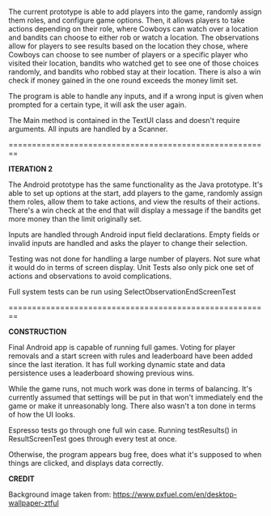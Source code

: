The current prototype is able to add players into the game, randomly assign them roles, 
and configure game options. Then, it allows players 
to take actions depending on their role, where Cowboys can watch over a location and bandits can choose to either rob or watch a location.
The observations allow for players to see results based on the location they chose, where Cowboys can choose to see number of players or a specific player who visited their location, bandits who watched get to see one of those choices randomly, and bandits who robbed stay at their location. 
There is also a win check if money gained in the one round exceeds the money limit set. 

The program is able to handle any inputs, and if a wrong input is given when prompted for a certain type, it will ask the user again. 

The Main method is contained in the TextUI class and doesn't require arguments. All inputs are handled by a Scanner.

========================================================

**ITERATION 2**

The Android prototype has the same functionality as the Java prototype. It's able to set up options at the start,
add players to the game, randomly assign them roles, allow them to take actions, and view
the results of their actions. There's a win check at the end that will display a message if the bandits get more money than the limit originally set.

Inputs are handled through Android input field declarations. Empty fields or invalid inputs are handled and asks the player to change their selection.

Testing was not done for handling a large number of players. Not sure what it would do in terms of screen display. 
Unit Tests also only pick one set of actions and observations to avoid complications. 

Full system tests can be run using SelectObservationEndScreenTest

========================================================

**CONSTRUCTION**

Final Android app is capable of running full games. Voting for player removals and a start screen with rules and leaderboard have been added since the last iteration.
It has full working dynamic state and data persistence uses a leaderboard showing previous wins.

While the game runs, not much work was done in terms of balancing. It's currently assumed that settings will be put in that won't immediately end the game or make it unreasonably long. There also wasn't a ton done in terms of how the UI looks. 

Espresso tests go through one full win case. Running testResults() in ResultScreenTest goes through every test at once.

Otherwise, the program appears bug free, does what it's supposed to when things are clicked, and displays data correctly.

**CREDIT**

Background image taken from: https://www.pxfuel.com/en/desktop-wallpaper-ztful